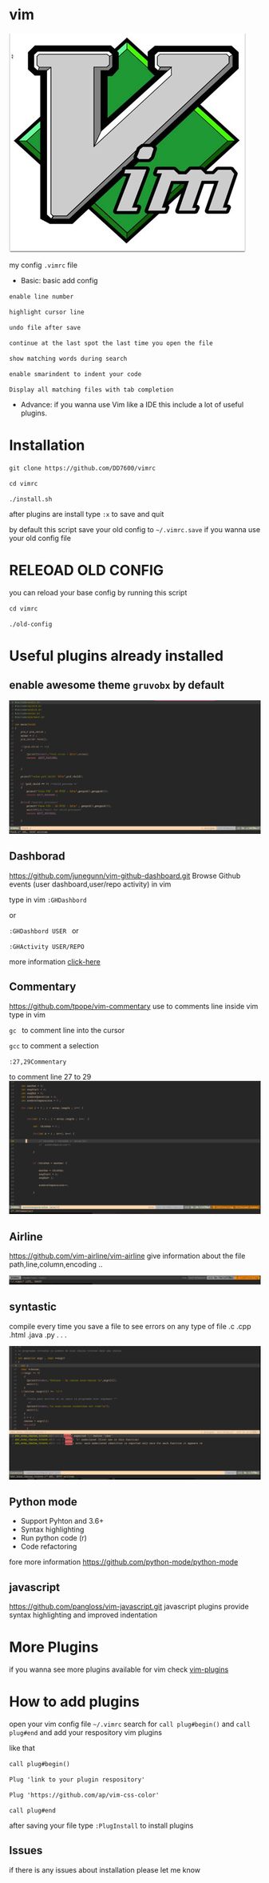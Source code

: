 # vim 
![vim-logo](vim-logo.jpeg)

my config ``.vimrc`` file 

- Basic: basic add config

``enable line number``

`` highlight cursor line ``
 
``undo file after save``

``continue at the last spot the last time you open the file``

``show matching words during search``

``enable smarindent to indent your code``

``Display all matching files with tab completion `` 

- Advance: if you wanna use Vim like a IDE this include a lot of useful plugins.


# Installation

``git clone https://github.com/DD7600/vimrc ``

``cd vimrc``

``./install.sh``

after plugins are install type ``:x`` to save and quit
 
by default this script save your old config to ``~/.vimrc.save`` if you wanna use your old config file

# RELEOAD OLD CONFIG
you can reload your base config by running this script

``cd vimrc``

``./old-config``


# Useful plugins already installed

## enable awesome theme ``gruvobx`` by default

![gruvbox](images/gruvbox.png)

## Dashborad

https://github.com/junegunn/vim-github-dashboard.git
Browse Github events (user dashboard,user/repo activity) in vim


type in vim
``:GHDashbord ``

or

``:GHDashbord USER ``
or 

``:GHActivity USER/REPO``

more information [click-here](https://github.com/junegunn/vim-github-dashboard.git)

## Commentary

https://github.com/tpope/vim-commentary
use to comments line inside vim
type in vim

``gc `` to comment line into the cursor

``gcc`` to comment a selection

``:27,29Commentary``

to comment line 27 to 29
![Commentary](images/Comment.png)

## Airline
https://github.com/vim-airline/vim-airline give information about the file path,line,column,encoding ..

![airline](images/airline.png)

## syntastic
compile every time you save a file to see  errors on any type of file .c .cpp .html .java .py . . .

![syntastic](images/syntastic.png)

## Python mode
- Support Pyhton and 3.6+
- Syntax highlighting
- Run python code (<leader>r)
- Code refactoring

fore more information https://github.com/python-mode/python-mode

## javascript

https://github.com/pangloss/vim-javascript.git javascript plugins provide syntax highlighting and improved indentation

# More Plugins
if you wanna see more plugins available for vim
check [vim-plugins](https://github.com/gerardbm/vimrc)

# How to add plugins
open your vim config file ``~/.vimrc`` search for 
``call plug#begin()`` and ``call plug#end`` and add your respository vim plugins

like that
 
``call plug#begin()``

``Plug 'link to your plugin respository'``

``Plug 'https://github.com/ap/vim-css-color'``

``call plug#end``

after saving your file  type ``:PlugInstall`` to install plugins
## Issues
if there is any issues about installation please let me know